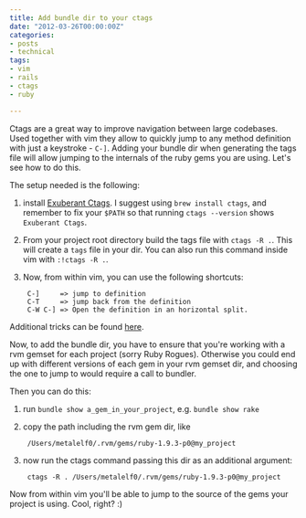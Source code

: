 ```yaml
---
title: Add bundle dir to your ctags
date: "2012-03-26T00:00:00Z"
categories:
- posts
- technical
tags:
- vim
- rails
- ctags
- ruby

---
```



Ctags are a great way to improve navigation between large codebases. Used together with vim they allow to quickly jump to any method definition with just a keystroke - `C-]`. Adding your bundle dir when generating the tags file will allow jumping to the internals of the ruby gems you are using. Let's see how to do this.

The setup needed is the following:

1. install [Exuberant Ctags](http://http://ctags.sourceforge.net). I suggest using `brew install ctags`, and remember to fix your `$PATH` so that running `ctags --version` shows `Exuberant Ctags`.

2. From your project root directory build the tags file with `ctags -R .`. This will create a `tags` file in your dir. You can also run this command inside vim with `:!ctags -R .`.

3. Now, from within vim, you can use the following shortcuts:

        C-]     => jump to definition
        C-T     => jump back from the definition
        C-W C-] => Open the definition in an horizontal split.

Additional tricks can be found [here](http://stackoverflow.com/questions/563616/vim-and-ctags-tips-and-tricks).

Now, to add the bundle dir, you have to ensure that you're working with a rvm gemset for each project (sorry Ruby Rogues). Otherwise you could end up with different versions of each gem in your rvm gemset dir, and choosing the one to jump to would require a call to bundler.

Then you can do this:

1. run `bundle show a_gem_in_your_project`, e.g. `bundle show rake`

2. copy the path including the rvm gem dir, like

        /Users/metalelf0/.rvm/gems/ruby-1.9.3-p0@my_project

3. now run the ctags command passing this dir as an additional argument:

        ctags -R . /Users/metalelf0/.rvm/gems/ruby-1.9.3-p0@my_project

Now from within vim you'll be able to jump to the source of the gems your project is using. Cool, right? :)

